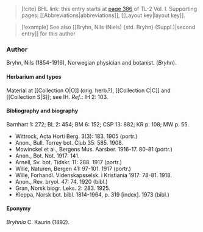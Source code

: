 > [!cite] BHL link: this entry starts at [page 386](https://www.biodiversitylibrary.org/item/103414#page/434/mode/1up) of TL-2 Vol. I.
> Supporting pages: [[Abbreviations|abbreviations]], [[Layout key|layout key]].

> [!example] See also [[Bryhn, Nils (Niels) {std. Bryhn} (Suppl.)|second entry]] for this author

### Author

Bryhn, Nils (1854-1916), Norwegian physician and botanist. (*Bryhn*).

#### Herbarium and types

Material at [[Collection O|O]] (orig. herb.?), [[Collection C|C]] and [[Collection S|S]]; see IH.
*Ref*.: IH 2: 103.

#### Bibliography and biography

Barnhart 1: 272; BL 2: 454; BM 6: 152; CSP 13: 882; KR p. 108; MW p. 55.
- Wittrock, Acta Horti Berg. 3(3): 183. 1905 (portr.)
- Anon., Bull. Torrey bot. Club 35: 585. 1908.
- Mowinckel et al., Bergens Mus. Aarsber. 1916-17. 80-81 (portr.)
- Anon., Bot. Not. 1917: 141.
- Arnell, Sv. bot. Tidskr. 11: 288. 1917 (portr.)
- Wille, Naturen, Bergen 41: 97-101. 1917 (portr.)
- Wille, Forhandl. Videnskapsselsk. i Kristiania 1917: 78-81. 1918.
- Anon., Rev. bryol. 47: 74. 1920 (bibl.)
- Gran, Norsk biogr. Leks. 2: 283. 1925.
- Kleppa, Norsk bot. bibl. 1814-1964, p. 319 \[index\]. 1973 (bibl.)

#### Eponymy

*Bryhnia* C. Kaurin (1892).

